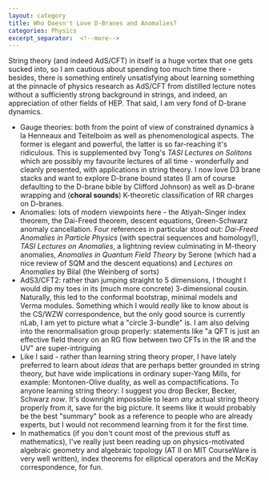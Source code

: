 ```yaml
---
layout: category
title: Who Doesn't Love D-Branes and Anomalies?
categories: Physics
excerpt_separator:  <!--more-->
---
```


String theory (and indeed AdS/CFT) in itself is a huge vortex that one gets sucked into, so I am cautious about spending too much time there - besides, there is something entirely unsatisfying about learning something at the pinnacle of physics research as AdS/CFT from distilled lecture notes without a sufficiently strong background in strings, and indeed, an appreciation of other fields of HEP. That said, I am very fond of D-brane dynamics. 

- Gauge theories: both from the point of view of constrained dynamics à la Henneaux and Teitelboim as well as phenomenological aspects. The former is elegant and powerful, the latter is so far-reaching it's ridiculous. This is supplemented bvy Tong's *TASI Lectures on Solitons* which are possibly my favourite lectures of all time - wonderfully and cleanly presented, with applications in string theory. I now love D3 brane stacks and want to explore D-brane bound states (I am of course defaulting to the D-brane bible by Clifford Johnson) as well as D-brane wrapping and (**choral sounds**) K-theoretic classification of RR charges on D-branes.
- Anomalies: lots of modern viewpoints here - the Atiyah-Singer index theorem, the Dai-Freed theorem, descent equations, Green-Schwarz anomaly cancellation. Four references in particular stood out: *Dai-Freed Anomalies in Particle Physics* (with spectral sequences and homology!), *TASI Lectures on Anomalies*, a lightning review culminating in M-theory anomalies, *Anomalies in Quantum Field Theory* by Serone (which had a nice review of SQM and the descent equations) and *Lectures on Anomalies* by Bilal (the Weinberg of sorts)
- AdS3/CFT2: rather than jumping straight to 5 dimensions, I thought I would dip my toes in its (much more concrete) 3-dimensional cousin. Naturally, this led to the conformal bootstrap, minimal models and Verma modules. Something which I would *really* like to know about is the CS/WZW correspondence, but the only good source is currently nLab, I am yet to picture what a "circle 3-bundle" is. I am also delving into the renormalisation group properly: statements like "a QFT is just an effective field theory on an RG flow between two CFTs in the IR and the UV" are super-intriguing
- Like I said - rather than learning string theory proper, I have lately preferred to learn about *ideas* that are perhaps better grounded in string theory, but have wide implications in ordinary super-Yang Mills, for example: Montonen-Olive duality, as well as compactifications. To anyone learning string theory: I suggest you drop Becker, Becker, Schwarz *now*. It's downright impossible to learn *any* actual string theory properly from it, save for the big picture. It seems like it would probably be the best "summary" book as a reference to people who are already experts, but I would not recommend learning from it for the first time.
- In mathematics (if you don't count most of the previous stuff as mathematics), I've really just been reading up on physics-motivated algebraic geometry and algebraic topology (AT II on MIT CourseWare is very well written), index theorems for elliptical operators and the McKay correspondence, for fun.
